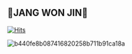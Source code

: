 ## 🐶JANG WON JIN🐶
[![Hits](https://hits.seeyoufarm.com/api/count/incr/badge.svg?url=https%3A%2F%2Fgithub.com%2FJangwonjin&count_bg=%232995B0&title_bg=%23E3DADA&icon=&icon_color=%23E7E7E7&title=hits&edge_flat=false)](https://hits.seeyoufarm.com)

![b440fe8b087416820258b711b91ca18a](https://i.pinimg.com/originals/9a/28/60/9a28603def9dbf4871a67813311d9e8d.gif)
